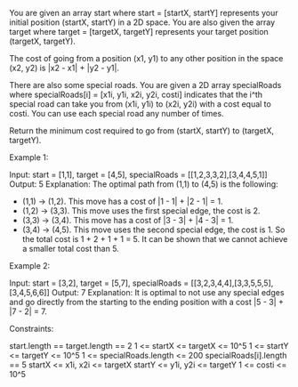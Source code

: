 You are given an array start where start = [startX, startY] represents your
initial position (startX, startY) in a 2D space. You are also given the array
target where target = [targetX, targetY] represents your target position
(targetX, targetY).

The cost of going from a position (x1, y1) to any other position in the space
(x2, y2) is |x2 - x1| + |y2 - y1|.

There are also some special roads. You are given a 2D array specialRoads
where specialRoads[i] = [x1i, y1i, x2i, y2i, costi] indicates that the i^th
special road can take you from (x1i, y1i) to (x2i, y2i) with a cost equal to
costi. You can use each special road any number of times.

Return the minimum cost required to go from (startX, startY) to (targetX,
targetY).


Example 1:


Input: start = [1,1], target = [4,5], specialRoads =
[[1,2,3,3,2],[3,4,4,5,1]]
Output: 5
Explanation: The optimal path from (1,1) to (4,5) is the following:
- (1,1) -> (1,2). This move has a cost of |1 - 1| + |2 - 1| = 1.
- (1,2) -> (3,3). This move uses the first special edge, the cost is 2.
- (3,3) -> (3,4). This move has a cost of |3 - 3| + |4 - 3| = 1.
- (3,4) -> (4,5). This move uses the second special edge, the cost is 1.
So the total cost is 1 + 2 + 1 + 1 = 5.
It can be shown that we cannot achieve a smaller total cost than 5.


Example 2:


Input: start = [3,2], target = [5,7], specialRoads =
[[3,2,3,4,4],[3,3,5,5,5],[3,4,5,6,6]]
Output: 7
Explanation: It is optimal to not use any special edges and go directly from
the starting to the ending position with a cost |5 - 3| + |7 - 2| = 7.



Constraints:


start.length == target.length == 2
1 <= startX <= targetX <= 10^5
1 <= startY <= targetY <= 10^5
1 <= specialRoads.length <= 200
specialRoads[i].length == 5
startX <= x1i, x2i <= targetX
startY <= y1i, y2i <= targetY
1 <= costi <= 10^5




